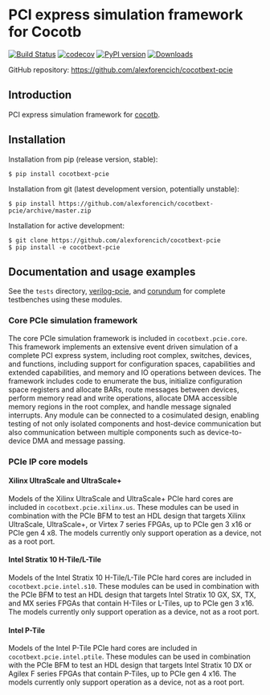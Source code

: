 # PCI express simulation framework for Cocotb

[![Build Status](https://github.com/alexforencich/cocotbext-pcie/workflows/Regression%20Tests/badge.svg?branch=master)](https://github.com/alexforencich/cocotbext-pcie/actions/)
[![codecov](https://codecov.io/gh/alexforencich/cocotbext-pcie/branch/master/graph/badge.svg)](https://codecov.io/gh/alexforencich/cocotbext-pcie)
[![PyPI version](https://badge.fury.io/py/cocotbext-pcie.svg)](https://pypi.org/project/cocotbext-pcie)
[![Downloads](https://pepy.tech/badge/cocotbext-pcie)](https://pepy.tech/project/cocotbext-pcie)

GitHub repository: https://github.com/alexforencich/cocotbext-pcie

## Introduction

PCI express simulation framework for [cocotb](https://github.com/cocotb/cocotb).

## Installation

Installation from pip (release version, stable):

    $ pip install cocotbext-pcie

Installation from git (latest development version, potentially unstable):

    $ pip install https://github.com/alexforencich/cocotbext-pcie/archive/master.zip

Installation for active development:

    $ git clone https://github.com/alexforencich/cocotbext-pcie
    $ pip install -e cocotbext-pcie

## Documentation and usage examples

See the `tests` directory, [verilog-pcie](https://github.com/alexforencich/verilog-pcie), and [corundum](https://github.com/corundum/corundum) for complete testbenches using these modules.

### Core PCIe simulation framework

The core PCIe simulation framework is included in `cocotbext.pcie.core`.  This framework implements an extensive event driven simulation of a complete PCI express system, including root complex, switches, devices, and functions, including support for configuration spaces, capabilities and extended capabilities, and memory and IO operations between devices.  The framework includes code to enumerate the bus, initialize configuration space registers and allocate BARs, route messages between devices, perform memory read and write operations, allocate DMA accessible memory regions in the root complex, and handle message signaled interrupts.  Any module can be connected to a cosimulated design, enabling testing of not only isolated components and host-device communication but also communication between multiple components such as device-to-device DMA and message passing.

### PCIe IP core models

#### Xilinx UltraScale and UltraScale+

Models of the Xilinx UltraScale and UltraScale+ PCIe hard cores are included in `cocotbext.pcie.xilinx.us`.  These modules can be used in combination with the PCIe BFM to test an HDL design that targets Xilinx UltraScale, UltraScale+, or Virtex 7 series FPGAs, up to PCIe gen 3 x16 or PCIe gen 4 x8.  The models currently only support operation as a device, not as a root port.

#### Intel Stratix 10 H-Tile/L-Tile

Models of the Intel Stratix 10 H-Tile/L-Tile PCIe hard cores are included in `cocotbext.pcie.intel.s10`.  These modules can be used in combination with the PCIe BFM to test an HDL design that targets Intel Stratix 10 GX, SX, TX, and MX series FPGAs that contain H-Tiles or L-Tiles, up to PCIe gen 3 x16.  The models currently only support operation as a device, not as a root port.

#### Intel P-Tile

Models of the Intel P-Tile PCIe hard cores are included in `cocotbext.pcie.intel.ptile`.  These modules can be used in combination with the PCIe BFM to test an HDL design that targets Intel Stratix 10 DX or Agilex F series FPGAs that contain P-Tiles, up to PCIe gen 4 x16.  The models currently only support operation as a device, not as a root port.
